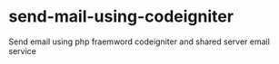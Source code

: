 # send-mail-using-codeigniter
Send email using php fraemword codeigniter and shared server email service
